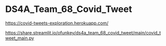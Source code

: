 # DS4A_Team_68_Covid_Tweet


https://covid-tweets-exploration.herokuapp.com/



https://share.streamlit.io/ofunkey/ds4a_team_68_covid_tweet/main/covid_tweet_main.py
